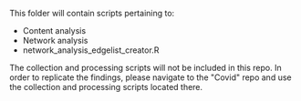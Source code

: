 
This folder will contain scripts pertaining to:
- Content analysis
- Network analysis
-   network_analysis_edgelist_creator.R

The collection and processing scripts will not be included in this repo. In order to replicate the findings, please navigate to the "Covid" repo and use the collection and processing scripts located there.
